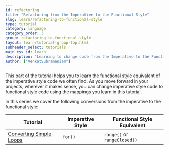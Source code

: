 ```yaml
---
id: refactoring
title: "Refactoring from the Imperative to the Functional Style"
slug: learn/refactoring-to-functional-style
type: tutorial
category: language
category_order: 3
group: refactoring-to-functional-style
layout: learn/tutorial-group-top.html
subheader_select: tutorials
main_css_id: learn
description: "Learning to change code from the Imperative to the Functional Style."
author: ["VenkatSubramaniam"]
---
```


This part of the tutorial helps you to learn the functional style equivalent of the imperative style code we often find. As you move forward in your projects, wherever it makes sense, you can change imperative style code to functional style code using the mappings you learn in this tutorial.

In this series we cover the following conversions from the imperative to the functional style:

| Tutorial                                             |Imperative Style | Functional Style Equivalent  |
|------------------------------------------------------|-----------------|------------------------------|
| [Converting Simple Loops](id:refactoring.simple.loops) | `for()`           | `range()` or `rangeClosed()` |

